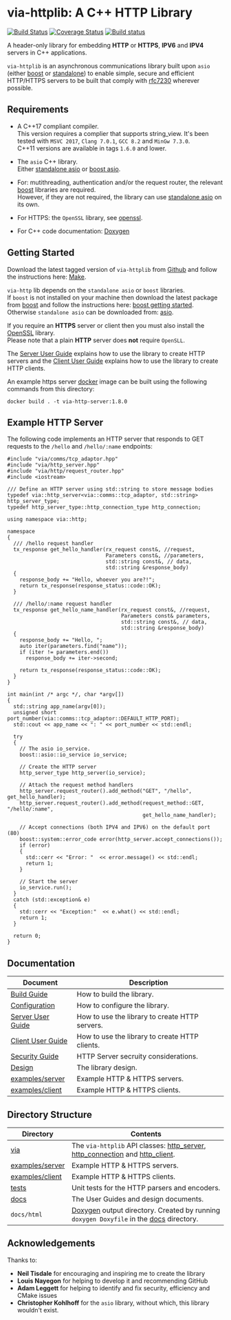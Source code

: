 # via-httplib: A C++ HTTP Library

[![Build Status](https://travis-ci.org/kenba/via-httplib.svg?branch=master)](https://travis-ci.org/kenba/via-httplib)
[![Coverage Status](https://coveralls.io/repos/github/kenba/via-httplib/badge.svg?branch=master)](https://coveralls.io/github/kenba/via-httplib?branch=master)
[![Build status](https://ci.appveyor.com/api/projects/status/jfc8gvnncfnr18fs?svg=true)](https://ci.appveyor.com/project/kenba/via-httplib)

A header-only library for embedding **HTTP** or **HTTPS**, **IPV6** and **IPV4** servers in C++ applications.

`via-httplib` is an asynchronous communications library built upon `asio` (either
[boost](http://www.boost.org/doc/libs/1_70_0/doc/html/boost_asio.html) or
[standalone](http://think-async.com/)) to enable simple, secure and efficient
HTTP/HTTPS servers to be built that comply with
[rfc7230](https://tools.ietf.org/html/rfc7230) wherever possible.

## Requirements

+ A C++17 compliant compiler.  
This version requires a complier that supports string_view.
It's been tested with `MSVC 2017`, `Clang 7.0.1`, `GCC 8.2` and `MinGw 7.3.0`.  
C++11 versions are available in tags `1.6.0` and lower.  

+ The `asio` C++ library.  
Either [standalone asio](http://think-async.com/) or [boost asio](http://www.boost.org/).  

+ For: mutithreading, authentication and/or the request router, the relevant [boost](http://www.boost.org/) libraries are required.  
However, if they are not required, the library can use [standalone asio](http://think-async.com/) on its own.

+ For HTTPS: the `OpenSSL` library, see [openssl](http://www.openssl.org/).  

+ For C++ code documentation: [Doxygen](http://www.stack.nl/~dimitri/doxygen/)

## Getting Started

Download the latest tagged version of `via-httplib` from
[Github](https://github.com/kenba/via-httplib)
and follow the instructions here: [Make](docs/MAKE.md).  

`via-http` lib depends on the `standalone asio` or `boost` libraries.  
If `boost` is not installed on your machine then download the latest package from
[boost](http://www.boost.org/) and follow the instructions here:
[boost getting started](http://www.boost.org/doc/libs/1_70_0/more/getting_started/index.html).
Otherwise `standalone asio` can be downloaded from: [asio](http://think-async.com/).

If you require an **HTTPS** server or client then you must also install the
[OpenSSL](https://www.openssl.org/) library.  
Please note that a plain **HTTP** server does **not** require `OpenSLL`.

The [Server User Guide](docs/Server.md) explains how to use the library to create HTTP servers and
the [Client User Guide](docs/Client.md) explains how to use the library to create HTTP clients.

An example https server [docker](https://www.docker.com/) image can be built
using the following commands from this directory:

    docker build . -t via-http-server:1.8.0

## Example HTTP Server

The following code implements an HTTP server that responds to GET requests to the
`/hello` and `/hello/:name` endpoints:

    #include "via/comms/tcp_adaptor.hpp"
    #include "via/http_server.hpp"
    #include "via/http/request_router.hpp"
    #include <iostream>

    /// Define an HTTP server using std::string to store message bodies
    typedef via::http_server<via::comms::tcp_adaptor, std::string> http_server_type;
    typedef http_server_type::http_connection_type http_connection;
    
    using namespace via::http;

    namespace
    {
      /// /hello request handler
      tx_response get_hello_handler(rx_request const&, //request,
                                    Parameters const&, //parameters,
                                    std::string const&, // data,
                                    std::string &response_body)
      {
        response_body += "Hello, whoever you are?!";
        return tx_response(response_status::code::OK);
      }

      /// /hello/:name request handler
      tx_response get_hello_name_handler(rx_request const&, //request,
                                         Parameters const& parameters,
                                         std::string const&, // data,
                                         std::string &response_body)
      {
        response_body += "Hello, ";
        auto iter(parameters.find("name"));
        if (iter != parameters.end())
          response_body += iter->second;

        return tx_response(response_status::code::OK);
      }
    }

    int main(int /* argc */, char *argv[])
    {
      std::string app_name(argv[0]);
      unsigned short port_number(via::comms::tcp_adaptor::DEFAULT_HTTP_PORT);
      std::cout << app_name << ": " << port_number << std::endl;

      try
      {
        // The asio io_service.
        boost::asio::io_service io_service;

        // Create the HTTP server
        http_server_type http_server(io_service);

        // Attach the request method handlers
        http_server.request_router().add_method("GET", "/hello", get_hello_handler);
        http_server.request_router().add_method(request_method::GET, "/hello/:name",
                                                get_hello_name_handler);

        // Accept connections (both IPV4 and IPV6) on the default port (80)
        boost::system::error_code error(http_server.accept_connections());
        if (error)
        {
          std::cerr << "Error: "  << error.message() << std::endl;
          return 1;
        }

        // Start the server
        io_service.run();
      }
      catch (std::exception& e)
      {
        std::cerr << "Exception:"  << e.what() << std::endl;
        return 1;
      }

      return 0;
    }

## Documentation

| Document | Description |
|----------|-------------|
| [Build Guide](docs/MAKE.md) | How to build the library. |
| [Configuration](docs/Configuration.md) | How to configure the library. |
| [Server User Guide](docs/Server.md) | How to use the library to create HTTP servers. |
| [Client User Guide](docs/Client.md) | How to use the library to create HTTP clients. |
| [Security Guide](docs/Server_Security.md) | HTTP Server secruity considerations. |
| [Design](docs/Design_Top.md) | The library design. |
| [examples/server](examples/server) | Example HTTP & HTTPS servers. |
| [examples/client](examples/client) | Example HTTP & HTTPS clients. |
    
## Directory Structure

| Directory            | Contents                                                                 |
|----------------------|--------------------------------------------------------------------------|
| [via](include/via)           | The `via-httplib` API classes: [http_server](include/via/http_server.hpp), [http_connection](include/via/http_connection.hpp) and [http_client](include/via/http_client.hpp). |
| [examples/server](examples/server) | Example HTTP & HTTPS servers.                              |
| [examples/client](examples/client) | Example HTTP & HTTPS clients.                              |
| [tests](tests)       | Unit tests for the HTTP parsers and encoders.                            |
| [docs](docs)         | The User Guides and design documents.                                    |
| `docs/html`          | [Doxygen](http://www.stack.nl/~dimitri/doxygen/) output directory. Created by running `doxygen Doxyfile` in the [docs](docs) directory. | 

## Acknowledgements

Thanks to:
 + **Neil Tisdale** for encouraging and inspiring me to create the library
 + **Louis Nayegon** for helping to develop it and recommending GitHub  
 + **Adam Leggett** for helping to identify and fix security, efficiency and CMake issues
 + **Christopher Kohlhoff** for the `asio` library, without which, this library wouldn't exist.
 